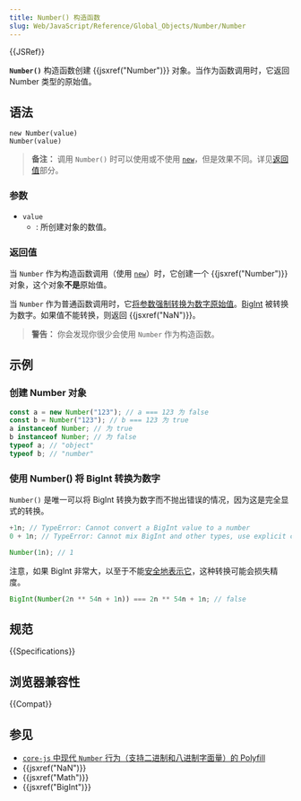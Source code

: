 ```yaml
---
title: Number() 构造函数
slug: Web/JavaScript/Reference/Global_Objects/Number/Number
---
```


{{JSRef}}

**`Number()`** 构造函数创建 {{jsxref("Number")}} 对象。当作为函数调用时，它返回 Number 类型的原始值。

## 语法

```js-nolint
new Number(value)
Number(value)
```

> **备注：** 调用 `Number()` 时可以使用或不使用 [`new`](/zh-CN/docs/Web/JavaScript/Reference/Operators/new)，但是效果不同。详见[返回值](#返回值)部分。

### 参数

- `value`
  - : 所创建对象的数值。

### 返回值

当 `Number` 作为构造函数调用（使用 [`new`](/zh-CN/docs/Web/JavaScript/Reference/Operators/new)）时，它创建一个 {{jsxref("Number")}} 对象，这个对象**不是**原始值。

当 `Number` 作为普通函数调用时，它[将参数强制转换为数字原始值](/zh-CN/docs/Web/JavaScript/Reference/Global_Objects/Number#number_强制转换)。[BigInt](/zh-CN/docs/Web/JavaScript/Reference/Global_Objects/BigInt) 被转换为数字。如果值不能转换，则返回 {{jsxref("NaN")}}。

> **警告：** 你会发现你很少会使用 `Number` 作为构造函数。

## 示例

### 创建 Number 对象

```js
const a = new Number("123"); // a === 123 为 false
const b = Number("123"); // b === 123 为 true
a instanceof Number; // 为 true
b instanceof Number; // 为 false
typeof a; // "object"
typeof b; // "number"
```

### 使用 Number() 将 BigInt 转换为数字

`Number()` 是唯一可以将 BigInt 转换为数字而不抛出错误的情况，因为这是完全显式的转换。

```js example-bad
+1n; // TypeError: Cannot convert a BigInt value to a number
0 + 1n; // TypeError: Cannot mix BigInt and other types, use explicit conversions
```

```js example-good
Number(1n); // 1
```

注意，如果 BigInt 非常大，以至于不能[安全地表示它](/zh-CN/docs/Web/JavaScript/Reference/Global_Objects/Number/isSafeInteger)，这种转换可能会损失精度。

```js
BigInt(Number(2n ** 54n + 1n)) === 2n ** 54n + 1n; // false
```

## 规范

{{Specifications}}

## 浏览器兼容性

{{Compat}}

## 参见

- [`core-js` 中现代 `Number` 行为（支持二进制和八进制字面量）的 Polyfill](https://github.com/zloirock/core-js#ecmascript-number)
- {{jsxref("NaN")}}
- {{jsxref("Math")}}
- {{jsxref("BigInt")}}
